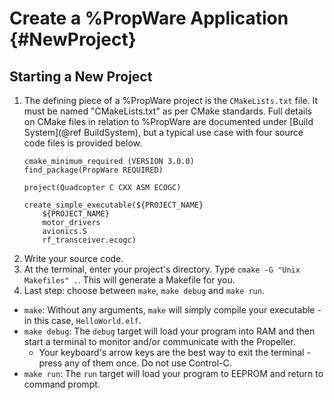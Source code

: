 Create a %PropWare Application {#NewProject}
==============================

Starting a New Project
----------------------
1. The defining piece of a %PropWare project is the `CMakeLists.txt` file. It must be named "CMakeLists.txt" as per 
   CMake standards. Full details on CMake files in relation to %PropWare are documented under
   [Build System](@ref BuildSystem), but a typical use case with four source code files is provided below.
   ~~~~~~~~~~~~~~~~~~~~~~~~~~~~~~~~~~~~~~~~~~~~~~~~~~~~~~~~~~~~~~~~~~~~~~~~~~~~~~~~{.cmake}
   cmake_minimum_required (VERSION 3.0.0)
   find_package(PropWare REQUIRED)

   project(Quadcopter C CXX ASM ECOGC)

   create_simple_executable(${PROJECT_NAME} 
       ${PROJECT_NAME}
       motor_drivers
       avionics.S
       rf_transceiver.ecogc)
   ~~~~~~~~~~~~~~~~~~~~~~~~~~~~~~~~~~~~~~~~~~~~~~~~~~~~~~~~~~~~~~~~~~~~~~~~~~~~~~~~
2. Write your source code.
3. At the terminal, enter your project's directory. Type `cmake -G "Unix Makefiles" .`. This will generate a Makefile
   for you.
4. Last step: choose between `make`, `make debug` and `make run`.
  * `make`: Without any arguments, `make` will simply compile your executable - in this case, `HelloWorld.elf`.
  * `make debug`: The `debug` target will load your program into RAM and then start a terminal to monitor and/or
    communicate with the Propeller.
    * Your keyboard's arrow keys are the best way to exit the terminal - press any of them once. Do not use Control-C.
  * `make run`: The `run` target will load your program to EEPROM and return to command prompt.
